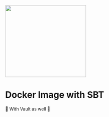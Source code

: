 <img src="https://miro.medium.com/max/2652/1*JAJ910fg52ODIRZjHXASBQ.png" width="257px" height="227px"/>

# Docker Image with SBT

:tada: With Vault as well :tada:
